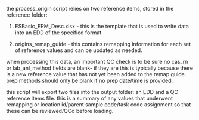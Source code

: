 the process_origin script relies on two reference items, stored in the reference folder:

1) ESBasic_ERM_Desc.xlsx - this is the template that is used to write data into an EDD of the specified format

2) origins_remap_guide - this contains remapping information for each set of reference values and can be updated as needed.
   
when processing this data, an important QC check is to be sure no cas_rn or lab_anl_method fields are blank- if they are this is typically because
there is a new reference value that has not yet been added to the remap guide. prep methods should only be blank if no prep date/time is provided.

this script will export two files into the output folder: an EDD and a QC reference items file. this is a summary of any values that underwent remapping
or location id/parent sample code/task code assignment so that these can be reviewed/QCd before loading.


